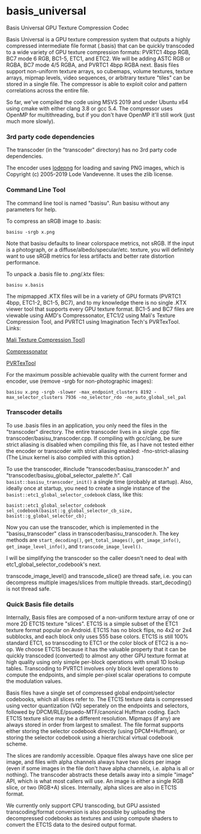 # basis_universal
Basis Universal GPU Texture Compression Codec

Basis Universal is a GPU texture compression system that outputs a highly compressed intermediate file format (.basis) that can be quickly transcoded to a wide variety of GPU texture compression formats: PVRTC1 4bpp RGB, BC7 mode 6 RGB, BC1-5, ETC1, and ETC2. We will be adding ASTC RGB or RGBA, BC7 mode 4/5 RGBA, and PVRTC1 4bpp RGBA next. Basis files support non-uniform texture arrays, so cubemaps, volume textures, texture arrays, mipmap levels, video sequences, or arbitrary texture "tiles" can be stored in a single file. The compressor is able to exploit color and pattern correlations across the entire file.

So far, we've compiled the code using MSVS 2019 and under Ubuntu x64 using cmake with either clang 3.8 or gcc 5.4. The compressor uses OpenMP for multithreading, but if you don't have OpenMP it'll still work (just much more slowly).

### 3rd party code dependencies

The transcoder (in the "transcoder" directory) has no 3rd party code dependencies.

The encoder uses [lodepng](https://lodev.org/lodepng/) for loading and saving PNG images, which is Copyright (c) 2005-2019 Lode Vandevenne. It uses the zlib license.

### Command Line Tool

The command line tool is named "basisu". Run basisu without any parameters for help. 

To compress an sRGB image to .basis:

`basisu -srgb x.png`

Note that basisu defaults to linear colorspace metrics, not sRGB. If the input is a photograph, or a diffuse/albedo/specular/etc. texture, you will definitely want to use sRGB metrics for less artifacts and better rate distortion performance.

To unpack a .basis file to .png/.ktx files:

`basisu x.basis`

The mipmapped .KTX files will be in a variety of GPU formats (PVRTC1 4bpp, ETC1-2, BC1-5, BC7), and to my knowledge there is no single .KTX viewer tool that supports every GPU texture format. BC1-5 and BC7 files are viewable using AMD's Compressonator, ETC1/2 using Mali's Texture Compression Tool, and PVRTC1 using Imagination Tech's PVRTexTool. Links:

[Mali Texture Compression Tool](https://duckduckgo.com/?q=mali+texture+compression+tool&atb=v146-1&ia=web)]

[Compressonator](https://gpuopen.com/gaming-product/compressonator/)

[PVRTexTool](https://www.imgtec.com/developers/powervr-sdk-tools/pvrtextool/)

For the maximum possible achievable quality with the current former and encoder, use (remove -srgb for non-photographic images):

`basisu x.png -srgb -slower -max_endpoint_clusters 8192 -max_selector_clusters 7936 -no_selector_rdo -no_auto_global_sel_pal`

### Transcoder details

To use .basis files in an application, you only need the files in the "transcoder" directory. The entire transcoder lives in a single .cpp file: transcoder/basisu_transcoder.cpp. If compiling with gcc/clang, be sure strict aliasing is disabled when compiling this file, as I have not tested either the encoder or transcoder with strict aliasing enabled: -fno-strict-aliasing (The Linux kernel is also compiled with this option.)

To use the transcoder, #include "transcoder/basisu_transcoder.h" and "transcoder/basisu_global_selector_palette.h". Call `basist::basisu_transcoder_init()` a single time (probably at startup). Also, ideally once at startup, you need to create a single instance of the `basist::etc1_global_selector_codebook` class, like this:

`basist::etc1_global_selector_codebook sel_codebook(basist::g_global_selector_cb_size, basist::g_global_selector_cb);`

Now you can use the transcoder, which is implemented in the "basisu_transcoder" class in transcoder/basisu_transcoder.h. The key methods are `start_decoding()`, `get_total_images()`, `get_image_info()`, `get_image_level_info()`, and `transcode_image_level()`. 

I will be simplifying the transcoder so the caller doesn't need to deal with etc1_global_selector_codebook's next.

transcode_image_level() and transcode_slice() are thread safe, i.e. you can decompress multiple images/slices from multiple threads. start_decoding() is not thread safe.

### Quick Basis file details

Internally, Basis files are composed of a non-uniform texture array of one or more 2D ETC1S texture "slices". ETC1S is a simple subset of the ETC1 texture format popular on Android. ETC1S has no block flips, no 4x2 or 2x4 subblocks, and each block only uses 555 base colors. ETC1S is still 100% standard ETC1, so transcoding to ETC1 or the color block of ETC2 is a no-op. We choose ETC1S because it has the valuable property that it can be quickly transcoded (converted) to almost any other GPU texture format at high quality using only simple per-block operations with small 1D lookup tables. Transcoding to PVRTC1 involves only block level operations to compute the endpoints, and simple per-pixel scalar operations to compute the modulation values.

Basis files have a single set of compressed global endpoint/selector codebooks, which all slices refer to. The ETC1S texture data is compressed using vector quantization (VQ) seperately on the endpoints and selectors, followed by DPCM/RLE/psuedo-MTF/canonical Huffman coding. Each ETC1S texture slice may be a different resolution. Mipmaps (if any) are always stored in order from largest to smallest. The file format supports either storing the selector codebook directly (using DPCM+Huffman), or storing the selector codebook using a hierarchical virtual codebook scheme.

The slices are randomly accessible. Opaque files always have one slice per image, and files with alpha channels always have two slices per image (even if some images in the file don't have alpha channels, i.e. alpha is all or nothing). The transcoder abstracts these details away into a simple "image" API, which is what most callers will use. An image is either a single RGB slice, or two (RGB+A) slices. Internally, alpha slices are also in ETC1S format.

We currently only support CPU transcoding, but GPU assisted transcoding/format conversion is also possible by uploading the decompressed codebooks as textures and using compute shaders to convert the ETC1S data to the desired output format.
